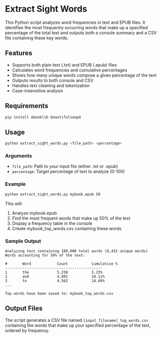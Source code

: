 # Extract Sight Words

This Python script analyzes word frequencies in text and EPUB files. It identifies the most frequently occurring words that make up a specified percentage of the total text and outputs both a console summary and a CSV file containing these key words.

## Features

- Supports both plain text (.txt) and EPUB (.epub) files
- Calculates word frequencies and cumulative percentages
- Shows how many unique words compose a given percentage of the text
- Outputs results to both console and CSV
- Handles text cleaning and tokenization
- Case-insensitive analysis

## Requirements

```bash
pip install ebooklib beautifulsoup4
```

## Usage

```bash
python extract_sight_words.py <file_path> <percentage>
```

### Arguments

- `file_path`: Path to your input file (either .txt or .epub)
- `percentage`: Target percentage of text to analyze (0-100)

### Example

```bash
python extract_sight_words.py mybook.epub 50
```

This will:
1. Analyze mybook.epub
2. Find the most frequent words that make up 50% of the text
3. Display a frequency table in the console
4. Create mybook_top_words.csv containing these words

### Sample Output

```
Analyzing text containing 100,000 total words (8,432 unique words)
Words accounting for 50% of the text:

#       Word            Count           Cumulative %
---------------------------------------------
1       the             5,230           5.23%
2       and             4,891           10.12%
3       to              4,562           14.68%
...

Top words have been saved to: mybook_top_words.csv
```

## Output Files

The script generates a CSV file named `[input_filename]_top_words.csv` containing the words that make up your specified percentage of the text, ordered by frequency.
